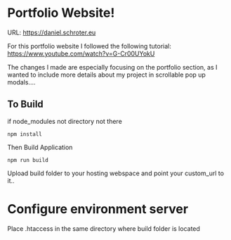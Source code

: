 
# Portfolio Website!

URL: https://daniel.schroter.eu


For this portfolio website I followed the following tutorial: https://www.youtube.com/watch?v=G-Cr00UYokU

The changes I made are especially focusing on the portfolio section, as I wanted to include more details about my project in scrollable pop up modals....

## To Build

if node_modules not directory not there
```
npm install 
```
Then Build Application
```
npm run build
```
Upload build folder to your hosting webspace and point your custom_url to it..

# Configure environment server
Place .htaccess in the same directory where build folder is located
